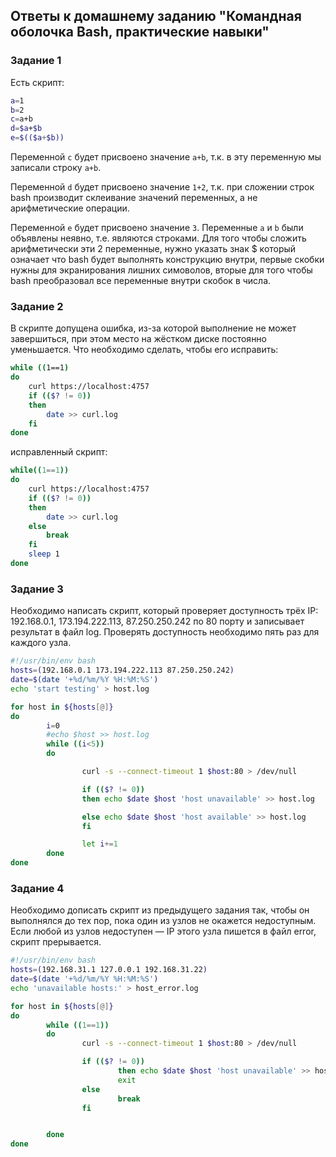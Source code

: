 ## Ответы к домашнему заданию "Командная оболочка Bash, практические навыки"

### Задание 1
Есть скрипт:
```bash
a=1
b=2
c=a+b
d=$a+$b
e=$(($a+$b))
```

Переменной `c` будет присвоено значение `a+b`, т.к. в эту переменную мы записали строку `a+b`. <br>

Переменной `d` будет присвоено значение `1+2`, т.к. при сложении строк bash производит склеивание 
значений переменных, а не арифметические операции.

Переменной `e` будет присвоено значение `3`. Переменные `a` и `b` были объявлены неявно, т.е. являются строками. Для того чтобы сложить арифметически эти 2 переменные, нужно указать знак $ который означает что bash будет выполнять конструкцию внутри, первые скобки нужны для экранирования лишних симоволов, вторые для того чтобы bash преобразовал все переменные внутри скобок в числа.


### Задание 2
В скрипте допущена ошибка, из-за которой выполнение не может завершиться, при этом место на жёстком диске постоянно уменьшается. Что необходимо сделать, чтобы его исправить:
```bash
while ((1==1)
do
	curl https://localhost:4757
	if (($? != 0))
	then
		date >> curl.log
	fi
done
```

исправленный скрипт:

```bash
while((1==1))
do
	curl https://localhost:4757
	if (($? != 0))
	then
		date >> curl.log
	else
		break
	fi
	sleep 1
done
```

### Заданиe 3
Необходимо написать скрипт, который проверяет доступность трёх IP: 192.168.0.1, 173.194.222.113, 87.250.250.242 по 80 порту и записывает результат в файл log. Проверять доступность необходимо пять раз для каждого узла.

```bash
#!/usr/bin/env bash
hosts=(192.168.0.1 173.194.222.113 87.250.250.242)
date=$(date '+%d/%m/%Y %H:%M:%S')
echo 'start testing' > host.log

for host in ${hosts[@]}
do
        i=0
        #echo $host >> host.log
        while ((i<5))
        do

                curl -s --connect-timeout 1 $host:80 > /dev/null

                if (($? != 0))
                then echo $date $host 'host unavailable' >> host.log

                else echo $date $host 'host available' >> host.log
                fi

                let i+=1
        done
done
```


### Задание 4
Необходимо дописать скрипт из предыдущего задания так, чтобы он выполнялся до тех пор, пока один из узлов не окажется недоступным. Если любой из узлов недоступен — IP этого узла пишется в файл error, скрипт прерывается.

```bash
#!/usr/bin/env bash
hosts=(192.168.31.1 127.0.0.1 192.168.31.22)
date=$(date '+%d/%m/%Y %H:%M:%S')
echo 'unavailable hosts:' > host_error.log

for host in ${hosts[@]}
do
        while ((1==1))
        do
                curl -s --connect-timeout 1 $host:80 > /dev/null

                if (($? != 0))
                        then echo $date $host 'host unavailable' >> host_error.log
                        exit
                else
                        break
                fi


        done
done
```
